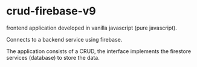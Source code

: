 # crud-firebase-v9

frontend application developed in vanilla javascript (pure javascript).

Connects to a backend service using firebase.

The application consists of a CRUD, the interface implements the firestore services (database) to store the data.
